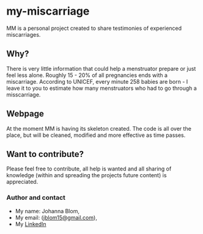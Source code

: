 # my-miscarriage
MM is a personal project created to share testimonies of experienced miscarriages.

## Why?
There is very little information that could help a menstruator prepare or just feel less alone. Roughly 15 - 20% of all pregnancies ends with a miscarriage. According to UNICEF, every minute 258 babies are born - I leave it to you to estimate how many menstruators who had to go through a misscarriage. 

## Webpage 
At the moment MM is having its skeleton created. The code is all over the place, but will be cleaned, modified and more effective as time passes. 

## Want to contribute?
Please feel free to contribute, all help is wanted and all sharing of knowledge (within and spreading the projects future content) is appreciated.

### Author and contact 
* My name: Johanna Blom, 
* My email: (jblom15@gmail.com), 
* My <a href="https://www.linkedin.com/in/johanna-blom-2419a181/">LinkedIn</a>
